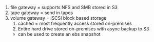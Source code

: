 1) file gateway = supports NFS and SMB stored in S3
2) tape gateway = send in tapes
3) volume gateway = iSCSI block based storage
   1) cached = most frequently access stored on-premises
   2) Entire hard drive stored on-premises with async backup to S3
   - can be used to create an ebs snapshot 